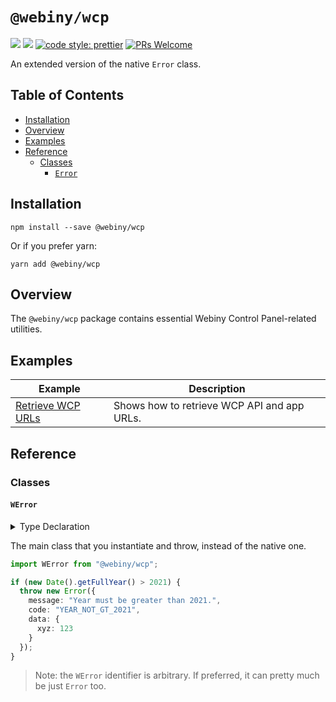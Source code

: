 # `@webiny/wcp`
[![](https://img.shields.io/npm/dw/@webiny/wcp.svg)](https://www.npmjs.com/package/@webiny/wcp)
[![](https://img.shields.io/npm/v/@webiny/wcp.svg)](https://www.npmjs.com/package/@webiny/wcp)
[![code style: prettier](https://img.shields.io/badge/code_style-prettier-ff69b4.svg?style=flat-square)](https://github.com/prettier/prettier)
[![PRs Welcome](https://img.shields.io/badge/PRs-welcome-brightgreen.svg?style=flat-square)](http://makeapullrequest.com)

An extended version of the native `Error` class.

## Table of Contents

-   [Installation](#installation)
-   [Overview](#overview)
-   [Examples](#examples)
-   [Reference](#reference)
    -   [Classes](#classes)
        -   [`Error`](#error)

## Installation

```
npm install --save @webiny/wcp
```

Or if you prefer yarn:

```
yarn add @webiny/wcp
```


## Overview

The `@webiny/wcp` package contains essential Webiny Control Panel-related utilities. 



## Examples

| Example | Description |
| ------- | ----------- |
| [Retrieve WCP URLs](./docs/examples/retrievingUrls.md) | Shows how to retrieve WCP API and app URLs. |

## Reference

### Classes

#### `WError`

<details>
<summary>Type Declaration</summary>
<p>

```ts
interface ErrorOptions<TData> {
    message?: string;
    code?: string;
    data?: TData;
}

export default class WError<TData = any> extends Error {
    message: string;
    code?: string;
    data?: TData;
    
    constructor(message: string | ErrorOptions<TData>, code?: string, data?: TData);
    
    static from<TData = any>(err: any, options?: ErrorOptions<TData>): WError<any>;
}
```

</p>
</details>  

The main class that you instantiate and throw, instead of the native one.


```ts
import WError from "@webiny/wcp";

if (new Date().getFullYear() > 2021) {
  throw new Error({
    message: "Year must be greater than 2021.",
    code: "YEAR_NOT_GT_2021",
    data: {
      xyz: 123
    }
  });
}
```

> Note: the `WError` identifier is arbitrary. If preferred, it can pretty much be just `Error` too.
